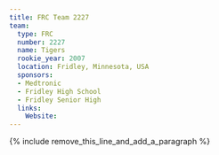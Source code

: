 ```yaml
---
title: FRC Team 2227
team:
  type: FRC
  number: 2227
  name: Tigers
  rookie_year: 2007
  location: Fridley, Minnesota, USA
  sponsors:
  - Medtronic
  - Fridley High School
  - Fridley Senior High
  links:
    Website:
---
```


{% include remove_this_line_and_add_a_paragraph %}